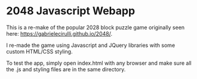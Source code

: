 # 2048 Javascript Webapp

This is a re-make of the popular 2028 block puzzle game originally seen here: https://gabrielecirulli.github.io/2048/.

I re-made the game using Javascript and JQuery libraries with some custom HTML/CSS styling.

To test the app, simply open index.html with any browser and make sure all the .js and styling files are in the same directory.
